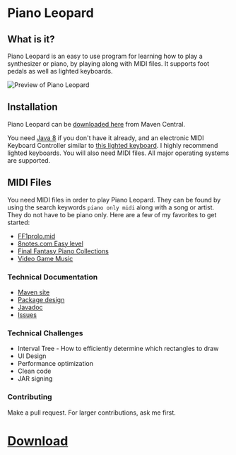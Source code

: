 # Piano Leopard

## What is it?
Piano Leopard is an easy to use program for learning how to play a synthesizer or piano, by playing along with
MIDI files. It supports foot pedals as well as lighted keyboards.

![Preview of Piano Leopard](../master/preview.gif)

## Installation
Piano Leopard can be [downloaded here](https://repo1.maven.org/maven2/net/kreatious/pianoleopard/pianoleopard/1.1.1/pianoleopard-1.1.1-jar-with-dependencies.jar)
from Maven Central.

You need [Java 8](http://java.com/en/) if you don't have it already, and an electronic MIDI Keyboard Controller
similar to [this lighted keyboard](http://amzn.com/B005N4N2CQ). I highly recommend lighted keyboards. You will
also need MIDI files. All major operating systems are supported.

## MIDI Files
You need MIDI files in order to play Piano Leopard. They can be found by using the search keywords `piano only midi`
along with a song or artist. They do not have to be piano only. Here are a few of my favorites to get started:

* [FF1prolo.mid](http://www.midishrine.com/index.php?id=44)
* [8notes.com Easy level](http://www.8notes.com/piano/sheet_music/?difficulty=2)
* [Final Fantasy Piano Collections](http://www.oocities.org/groveman64/ffpc.htm)
* [Video Game Music](http://www.vgmusic.com/music/other/miscellaneous/piano/)

### Technical Documentation
* [Maven site](http://gstuder.github.io/piano-leopard/)
* [Package design](../master/package-dependencies.png)
* [Javadoc](http://gstuder.github.io/piano-leopard/apidocs/index.html)
* [Issues](../../issues)

### Technical Challenges
* Interval Tree - How to efficiently determine which rectangles to draw
* UI Design
* Performance optimization
* Clean code
* JAR signing
 
### Contributing
Make a pull request. For larger contributions, ask me first.

[Download](https://repo1.maven.org/maven2/net/kreatious/pianoleopard/pianoleopard/1.1.1/pianoleopard-1.1.1-jar-with-dependencies.jar)
=============================
